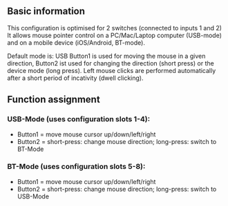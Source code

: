 ## Basic information
This configuration is optimised for 2 switches (connected to inputs 1 and 2)
It allows mouse pointer control on a PC/Mac/Laptop computer (USB-mode) 
and on a mobile device (iOS/Android, BT-mode).
 
Default mode is: USB
Button1 is used for moving the mouse in a given direction,
Button2 ist used for changing the direction (short press) or the device mode (long press).
Left mouse clicks are performed automatically after a short period of incativity (dwell clicking).

## Function assignment

### USB-Mode (uses configuration slots 1-4):
- Button1 = move mouse cursor up/down/left/right
- Button2 = short-press: change mouse direction; long-press: switch to BT-Mode

### BT-Mode (uses configuration slots 5-8):
- Button1 = move mouse cursor up/down/left/right
- Button2 = short-press: change mouse direction; long-press: switch to USB-Mode

